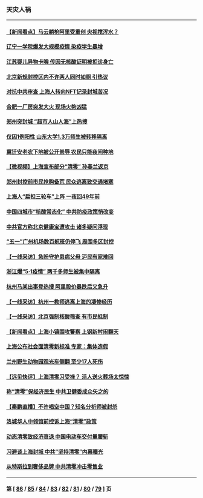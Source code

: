 ### 天灾人祸
---
#### [【新闻看点】马云躺枪阿里受重创 央视搅浑水？](../../pages/ncid280/n13726396.md) 
#### [辽宁一学院爆发大规模疫情 染疫学生暴增](../../pages/ncid280/n13726722.md) 
#### [江苏婴儿异物卡喉 传因无核酸证明被拒诊身亡](../../pages/ncid280/n13726847.md) 
#### [北京新规封控区内不许两人同时如厕 引热议](../../pages/ncid280/n13726848.md) 
#### [对抗中共审查 上海人转向NFT记录封城苦况](../../pages/ncid280/n13726776.md) 
#### [合肥一厂房突发大火 现场火势凶猛](../../pages/ncid280/n13726804.md) 
#### [郑州突封城 “超市人山人海”上热搜](../../pages/ncid280/n13726713.md) 
#### [仅因1例阳性 山东大学1.3万师生被转移隔离](../../pages/ncid280/n13726585.md) 
#### [冀迁安老农下地被公开羞辱 农民只能夜间种地](../../pages/ncid280/n13726468.md) 
#### [【微视频】上海宣布部分“清零” 孙春兰返京](../../pages/ncid280/n13726317.md) 
#### [郑州封控前市民抢购备荒 民众逃离致交通堵塞](../../pages/ncid280/n13726411.md) 
#### [上海人“扁担三轮车”上阵 一夜回49年前](../../pages/ncid280/n13726372.md) 
#### [中国四城市“核酸常态化” 中共防疫政策悄改变](../../pages/ncid280/n13726393.md) 
#### [中共官方称北京健康宝遭攻击 诸多疑问浮现](../../pages/ncid280/n13726340.md) 
#### [“五一”广州机场数百航班仍停飞 周围多区封控](../../pages/ncid280/n13726321.md) 
#### [【一线采访】急盼守护患病父母 沪民有家难回](../../pages/ncid280/n13726256.md) 
#### [浙江爆“5·1疫情” 两千多师生被集中隔离](../../pages/ncid280/n13726131.md) 
#### [杭州马某出事登热搜 阿里股价暴跌后又急升](../../pages/ncid280/n13726134.md) 
#### [【一线采访】杭州一教师逃离上海的凄惨经历](../../pages/ncid280/n13726132.md) 
#### [【一线采访】北京强制核酸筛查 有市民抵制](../../pages/ncid280/n13726039.md) 
#### [【新闻看点】上海小镇围攻警察 上钢新村闹翻天](../../pages/ncid280/n13725816.md) 
#### [上海公布社会面清零新标准 专家：集体造假](../../pages/ncid280/n13725902.md) 
#### [兰州野生动物园观光车侧翻 至少17人死伤](../../pages/ncid280/n13725869.md) 
#### [【远见快评】上海清零习受挫？ 活人送火葬场太惊悚](../../pages/ncid280/n13725813.md) 
#### [称“清零”保经济民生 中共卫健委成众矢之的](../../pages/ncid280/n13725665.md) 
#### [【秦鹏直播】不许唱空中国？知名分析师被封杀](../../pages/ncid280/n13725611.md) 
#### [洛城华人中领馆前控诉上海“清零”政策](../../pages/ncid280/n13725818.md) 
#### [动态清零致经济衰退 中国电动车交付量腰斩](../../pages/ncid280/n13725713.md) 
#### [习避谈上海封城 中共“坚持清零”内幕曝光](../../pages/ncid280/n13725471.md) 
#### [从特斯拉到奢侈品牌 中共清零冲击零售业](../../pages/ncid280/n13725698.md) 

---
#### 第 [ [86](./86.md) / [85](./85.md) / [84](./84.md) / [83](./83.md) / [82](./82.md) / [81](./81.md) / [80](./80.md) / [79](./79.md) ] 页
